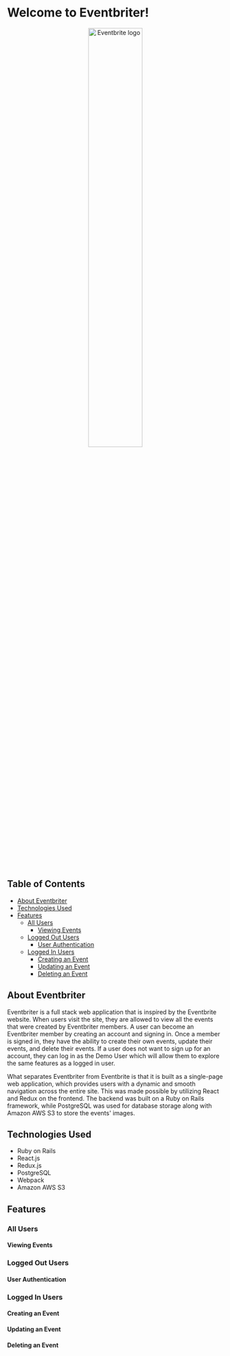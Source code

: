# Welcome to Eventbriter!
<p align="center">
    <a href="https://eventbriter-app.herokuapp.com/#/" target="_blank">
        <img width="50%" src="https://drive.google.com/file/d/1TRhYvMmjTvqss0-kkPo3gWxBLJJL79Xx/view?usp=sharing" alt="Eventbrite logo">
    </a>
</p>

## Table of Contents

  * [About Eventbriter](#about-eventbriter)
  * [Technologies Used](#technologies-used)
  * [Features](#features)
    * [All Users](#all-users)
        * [Viewing Events](#viewing-events-)
    * [Logged Out Users](#logged-out-users)
        * [User Authentication](#user-authentication)
    * [Logged In Users](#logged-in-users)
        * [Creating an Event](#creating-an-event)
        * [Updating an Event](#updating-an-event)
        * [Deleting an Event](#deleting-an-event)

## About Eventbriter

Eventbriter is a full stack web application that is inspired by the Eventbrite website. When users visit the site, they are allowed to view all the events that were created by Eventbriter members. A user can become an Eventbriter member by creating an account and signing in. Once a member is signed in, they have the ability to create their own events, update their events, and delete their events. If a user does not want to sign up for an account, they can log in as the Demo User which will allow them to explore the same features as a logged in user.

What separates Eventbriter from Eventbrite is that it is built as a single-page web application, which provides users with a dynamic and smooth navigation across the entire site. This was made possible by utilizing React and Redux on the frontend. The backend was built on a Ruby on Rails framework, while PostgreSQL was used for database storage along with Amazon AWS S3 to store the events' images.

## Technologies Used

* Ruby on Rails
* React.js
* Redux.js
* PostgreSQL
* Webpack
* Amazon AWS S3

## Features

### All Users

#### Viewing Events

### Logged Out Users

#### User Authentication

### Logged In Users

#### Creating an Event

#### Updating an Event

#### Deleting an Event